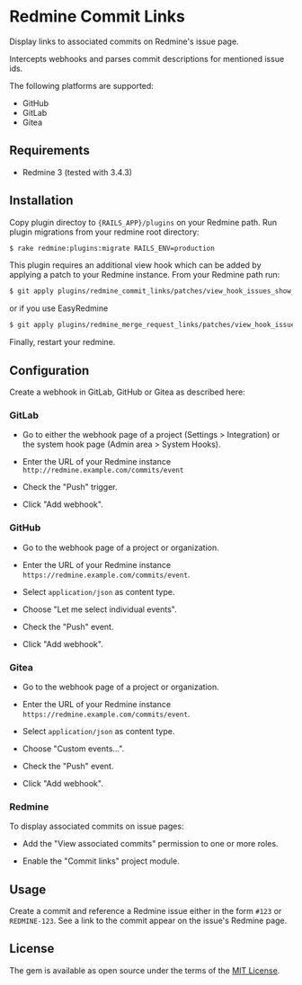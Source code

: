 # Redmine Commit Links

Display links to associated commits on Redmine's issue page.

Intercepts webhooks and parses commit descriptions for mentioned issue ids.

The following platforms are supported:

* GitHub
* GitLab
* Gitea


## Requirements

* Redmine 3 (tested with 3.4.3)

## Installation

Copy plugin directoy to `{RAILS_APP}/plugins` on your Redmine
path. Run plugin migrations from your redmine root directory:

```bash
$ rake redmine:plugins:migrate RAILS_ENV=production
```

This plugin requires an additional view hook which can be added by
applying a patch to your Redmine instance. From your Redmine path run:

```bash
$ git apply plugins/redmine_commit_links/patches/view_hook_issues_show_after_details_redmine_3.4.patch
```

or if you use EasyRedmine
```bash
$ git apply plugins/redmine_merge_request_links/patches/view_hook_issues_show_after_details_easyredmine.patch
```

Finally, restart your redmine.


## Configuration

Create a webhook in GitLab, GitHub or Gitea as described here:

### GitLab

* Go to either the webhook page of a project (Settings > Integration)
  or the system hook page (Admin area > System Hooks).

* Enter the URL of your Redmine instance
  `http://redmine.example.com/commits/event`

* Check the "Push" trigger.

* Click "Add webhook".

### GitHub

* Go to the webhook page of a project or organization.

* Enter the URL of your Redmine instance
  `https://redmine.example.com/commits/event`.

* Select `application/json` as content type.

* Choose "Let me select individual events".

* Check the "Push" event.

* Click "Add webhook".

### Gitea

* Go to the webhook page of a project or organization.

* Enter the URL of your Redmine instance
  `https://redmine.example.com/commits/event`.

* Select `application/json` as content type.

* Choose "Custom events...".

* Check the "Push" event.

* Click "Add webhook".

### Redmine

To display associated commits on issue pages:

* Add the "View associated commits" permission to one or more
  roles.

* Enable the "Commit links" project module.


## Usage

Create a commit and reference a Redmine issue either in the
form `#123` or `REDMINE-123`. See a link to the commit appear
on the issue's Redmine page.

## License

The gem is available as open source under the terms of the
[MIT License](http://opensource.org/licenses/MIT).
